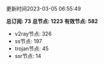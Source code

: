 更新时间2023-03-05 06:55:49

**总订阅: 73**
**总节点: 1223**
**有效节点: 582**
- v2ray节点: 326
- ss节点: 197
- trojan节点: 45
- ssr节点: 14
